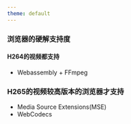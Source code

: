 ```yaml
---
theme: default
---
```


### 浏览器的硬解支持度

#### H264的视频都支持
* Webassembly + FFmpeg

### H265的视频较高版本的浏览器才支持
* Media Source Extensions(MSE)
* WebCodecs
